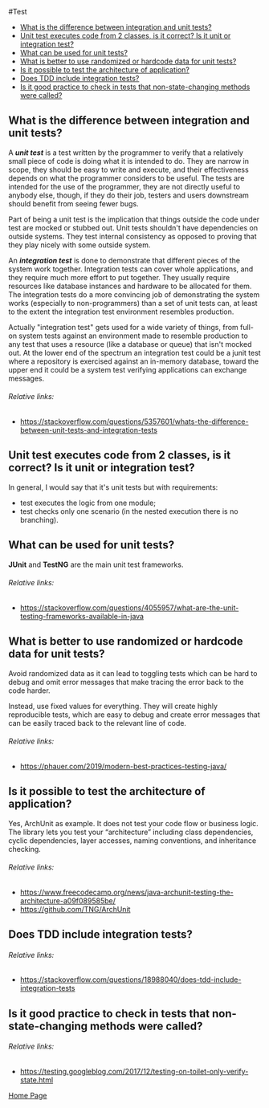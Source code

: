 #Test
- [What is the difference between integration and unit tests?](#what-is-the-difference-between-integration-and-unit-tests)
- [Unit test executes code from 2 classes, is it correct? Is it unit or integration test?](#unit-test-executes-code-from-2-classes-is-it-correct-is-it-unit-or-integration-test)
- [What can be used for unit tests?](#what-can-be-used-for-unit-tests)
- [What is better to use randomized or hardcode data for unit tests?](#what-is-better-to-use-randomized-or-hardcode-data-for-unit-tests)
- [Is it possible to test the architecture of application?](#is-it-possible-to-test-the-architecture-of-application)
- [Does TDD include integration tests?](#does-tdd-include-integration-tests)
- [Is it good practice to check in tests that non-state-changing methods were called?](#is-it-good-practice-to-check-in-tests-that-non-state-changing-methods-were-called)

## What is the difference between integration and unit tests?
A ***unit test*** is a test written by the programmer to verify that a relatively small piece of code is doing what it is intended to do. They are narrow in scope, they should be easy to write and execute, and their effectiveness depends on what the programmer considers to be useful. The tests are intended for the use of the programmer, they are not directly useful to anybody else, though, if they do their job, testers and users downstream should benefit from seeing fewer bugs.

Part of being a unit test is the implication that things outside the code under test are mocked or stubbed out. Unit tests shouldn't have dependencies on outside systems. They test internal consistency as opposed to proving that they play nicely with some outside system.

An ***integration test*** is done to demonstrate that different pieces of the system work together. Integration tests can cover whole applications, and they require much more effort to put together. They usually require resources like database instances and hardware to be allocated for them. The integration tests do a more convincing job of demonstrating the system works (especially to non-programmers) than a set of unit tests can, at least to the extent the integration test environment resembles production.

Actually "integration test" gets used for a wide variety of things, from full-on system tests against an environment made to resemble production to any test that uses a resource (like a database or queue) that isn't mocked out. At the lower end of the spectrum an integration test could be a junit test where a repository is exercised against an in-memory database, toward the upper end it could be a system test verifying applications can exchange messages.
###### Relative links:
- https://stackoverflow.com/questions/5357601/whats-the-difference-between-unit-tests-and-integration-tests

## Unit test executes code from 2 classes, is it correct? Is it unit or integration test?
In general, I would say that it's unit tests but with requirements:
- test executes the logic from one module;
- test checks only one scenario (in the nested execution there is no branching).

## What can be used for unit tests?
**JUnit** and **TestNG** are the main unit test frameworks.
###### Relative links:
- https://stackoverflow.com/questions/4055957/what-are-the-unit-testing-frameworks-available-in-java

## What is better to use randomized or hardcode data for unit tests?
Avoid randomized data as it can lead to toggling tests which can be hard to debug and omit error messages that make tracing the error back to the code harder.

Instead, use fixed values for everything. They will create highly reproducible tests, which are easy to debug and create error messages that can be easily traced back to the relevant line of code.
###### Relative links:
- https://phauer.com/2019/modern-best-practices-testing-java/

## Is it possible to test the architecture of application?
Yes, ArchUnit as example. It does not test your code flow or business logic. The library lets you test your “architecture” including class dependencies, cyclic dependencies, layer accesses, naming conventions, and inheritance checking.
###### Relative links:
- https://www.freecodecamp.org/news/java-archunit-testing-the-architecture-a09f089585be/
- https://github.com/TNG/ArchUnit

## Does TDD include integration tests?
###### Relative links:
- https://stackoverflow.com/questions/18988040/does-tdd-include-integration-tests

## Is it good practice to check in tests that non-state-changing methods were called?
###### Relative links:
- https://testing.googleblog.com/2017/12/testing-on-toilet-only-verify-state.html

[Home Page](README.md)
